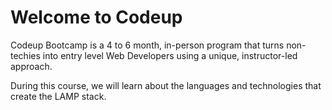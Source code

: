 # Welcome to Codeup

Codeup Bootcamp is a 4 to 6 month, in-person program that turns non-techies into entry level Web Developers using a unique, instructor-led approach.

During this course, we will learn about the languages and technologies that create the LAMP stack.
